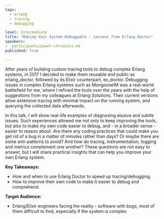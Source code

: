 ```yaml
---
tags:
  - erlang
  - tracing
  - debugging

level: Intermediate
title: "Making Your System Debuggable - Lessons from Erlang Doctor"
speakers:
- _participants/pawel-chrzaszcz.md
published: true

---
```

After years of building custom tracing tools to debug complex Erlang systems, in 2017 I decided to make them reusable and public as erlang_doctor, followed by its Elixir counterpart, ex_doctor. Debugging issues in complex Erlang systems such as MongooseIM was a real-world battlefield for me, where I refined the tools over the years with the help of suggestions from my colleagues at Erlang Solutions. Their current versions allow extensive tracing with minimal impact on the running system, and querying the collected data afterwards.

In this talk, I will show real-life examples of diagnosing elusive and subtle issues. Such experiences allowed me not only to keep improving the tools, but also to make my own code easier to debug, and - in a broader sense - easier to reason about. Are there any coding practices that could make you get rid of a bug in a matter of minutes rather than days? Or maybe there are some anti-patterns to avoid? And how do tracing, instrumentation, logging and metrics complement one another? These questions are not easy to answer, but I will share practical insights that can help you improve your own Erlang system.

**Key Takeaways:**

- How and when to use Erlang Doctor to speed up tracing/debugging.
- How to improve their own code to make it easier to debug and comprehend.

**Target Audience:**

- Erlang/Elixir engineers facing the reality - software with bugs, most of them difficult to find, especially if the system is complex
